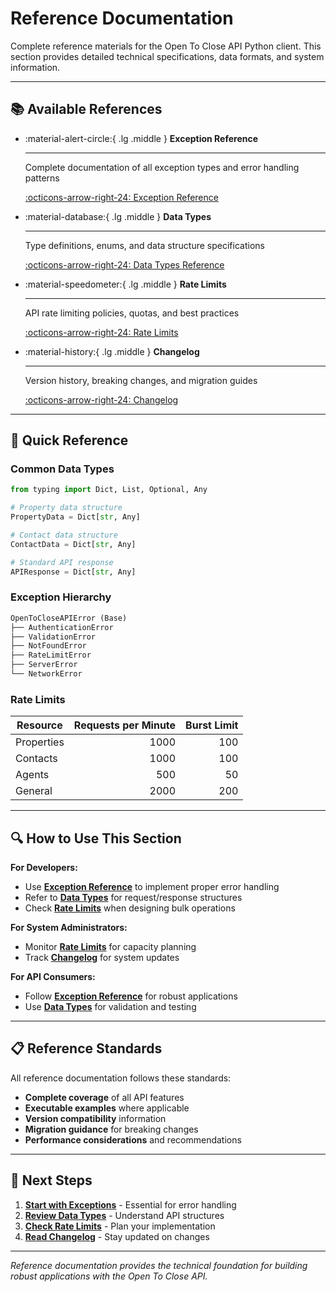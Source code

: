 # Reference Documentation

Complete reference materials for the Open To Close API Python client. This section provides detailed technical specifications, data formats, and system information.

---

## 📚 Available References

<div class="grid cards" markdown>

-   :material-alert-circle:{ .lg .middle } **Exception Reference**

    ---

    Complete documentation of all exception types and error handling patterns

    [:octicons-arrow-right-24: Exception Reference](exceptions.md)

-   :material-database:{ .lg .middle } **Data Types**

    ---

    Type definitions, enums, and data structure specifications

    [:octicons-arrow-right-24: Data Types Reference](data-types.md)

-   :material-speedometer:{ .lg .middle } **Rate Limits**

    ---

    API rate limiting policies, quotas, and best practices

    [:octicons-arrow-right-24: Rate Limits](rate-limits.md)

-   :material-history:{ .lg .middle } **Changelog**

    ---

    Version history, breaking changes, and migration guides

    [:octicons-arrow-right-24: Changelog](changelog.md)

</div>

---

## 🚀 Quick Reference

### **Common Data Types**

```python
from typing import Dict, List, Optional, Any

# Property data structure
PropertyData = Dict[str, Any]

# Contact data structure  
ContactData = Dict[str, Any]

# Standard API response
APIResponse = Dict[str, Any]
```

### **Exception Hierarchy**

```python
OpenToCloseAPIError (Base)
├── AuthenticationError
├── ValidationError
├── NotFoundError
├── RateLimitError
├── ServerError
└── NetworkError
```

### **Rate Limits**

| Resource | Requests per Minute | Burst Limit |
|----------|--------------------:|------------:|
| Properties | 1000 | 100 |
| Contacts | 1000 | 100 |
| Agents | 500 | 50 |
| General | 2000 | 200 |

---

## 🔍 How to Use This Section

**For Developers:**
- Use **[Exception Reference](exceptions.md)** to implement proper error handling
- Refer to **[Data Types](data-types.md)** for request/response structures
- Check **[Rate Limits](rate-limits.md)** when designing bulk operations

**For System Administrators:**
- Monitor **[Rate Limits](rate-limits.md)** for capacity planning
- Track **[Changelog](changelog.md)** for system updates

**For API Consumers:**
- Follow **[Exception Reference](exceptions.md)** for robust applications
- Use **[Data Types](data-types.md)** for validation and testing

---

## 📋 Reference Standards

All reference documentation follows these standards:

- **Complete coverage** of all API features
- **Executable examples** where applicable  
- **Version compatibility** information
- **Migration guidance** for breaking changes
- **Performance considerations** and recommendations

---

## 🚀 Next Steps

1. **[Start with Exceptions](exceptions.md)** - Essential for error handling
2. **[Review Data Types](data-types.md)** - Understand API structures
3. **[Check Rate Limits](rate-limits.md)** - Plan your implementation
4. **[Read Changelog](changelog.md)** - Stay updated on changes

---

*Reference documentation provides the technical foundation for building robust applications with the Open To Close API.* 